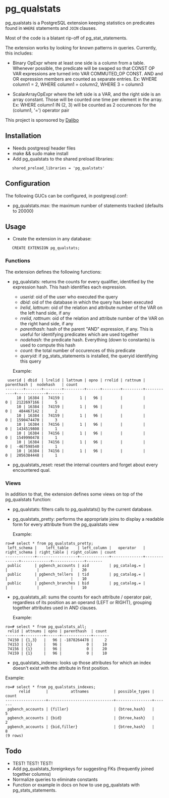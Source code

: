 pg_qualstats
============

pg_qualstats is a PostgreSQL extension keeping statistics on predicates found
in ```WHERE``` statements and ```JOIN``` clauses.

Most of the code is a blatant rip-off of pg_stat_statements.

The extension works by looking for known patterns in queries. Currently, this
includes:

 - Binary OpExpr where at least one side is a column from a table. Whenever
   possible, the predicate will be swaped so that CONST OP VAR expressions are
   turned into VAR COMMUTED_OP CONST.
   AND and OR expression members are counted as separate entries.
   Ex: WHERE column1 = 2, WHERE column1 = column2, WHERE 3 = column3

 - ScalarArrayOpExpr where the left side is a VAR, and the right side is an
   array constant. Those will be counted one time per element in the array.
   Ex: WHERE column1 IN (2, 3) will be counted as 2 occurences for the (column1,
   '=') operator pair

This project is sponsored by [Dalibo](http://dalibo.com)


Installation
------------

- Needs postgresql header files
- make && sudo make install
- Add pg_qualstats to the shared preload libraries:
```
   shared_preload_libraries = 'pg_qualstats'
```

Configuration
-------------

The following GUCs can be configured, in postgresql.conf:

- pg_qualstats.max: the maximum number of statements tracked (defaults to 20000)

Usage
-----

- Create the extension in any database:

```
   CREATE EXTENSION pg_qualstats;
```

### Functions


The extension defines the following functions:

 - pg_qualstats: returns the counts for every qualifier, identified by the
   expression hash. This hash identifies each expression.
   - *userid*: oid of the user who executed the query
   - *dbid*: oid of the database in which the query has been executed
   - *lrelid*, *lattnum*: oid of the relation and attribute number of the VAR on
	 the left hand side, if any
   - *rrelid*, *rattnum*: oid of the relation and attribute number of the VAR on
	 the right hand side, if any
   - *parenthash*: hash of the parent "AND" expression, if any. This is useful
	 for identifying predicates which are used together
   - *nodehash*: the predicate hash. Everything (down to constants) is
	 used to compute this hash
   - *count*: the total number of occurences of this predicate
   - *queryid*: if pg_stats_statements is installed, the queryid identifying
     this query

   Example:

```
 userid | dbid  | lrelid | lattnum | opno | rrelid | rattnum | parenthash |  nodehash   | count 
--------+-------+--------+---------+------+--------+---------+------------+-------------+-------
     10 | 16384 |  74159 |       1 |   96 |        |         |          0 |  2122697166 |     5
     10 | 16384 |  74159 |       1 |   96 |        |         |          0 |   484467142 |     2
     10 | 16384 |  74159 |       1 |   96 |        |         |          0 |  1590474470 |     3
     10 | 16384 |  74156 |       1 |   96 |        |         |          0 |  1434519808 |     1
     10 | 16384 |  74156 |       1 |   96 |        |         |          0 |  1549990478 |     1
     10 | 16384 |  74156 |       1 |   96 |        |         |          0 |  -467598540 |     1
     10 | 16384 |  74156 |       1 |   96 |        |         |          0 |  2056384448 |     1
```



 - pg_qualstats_reset: reset the internal counters and forget about every
   encountered qual.

### Views

In addition to that, the extension defines some views on top of the pg_qualstats
function:

  - pg_qualstats: filters calls to pg_qualstats() by the current database.

  - pg_qualstats_pretty: performs the appropriate joins to display a readable
    form for every attribute from the pg_qualstats view

    Example:
  
```
ro=# select * from pg_qualstats_pretty;
 left_schema |    left_table    | left_column |   operator   | right_schema | right_table | right_column | count 
-------------+------------------+-------------+--------------+--------------+-------------+--------------+-------
 public      | pgbench_accounts | aid         | pg_catalog.= |              |             |              |    20
 public      | pgbench_tellers  | tid         | pg_catalog.= |              |             |              |    10
 public      | pgbench_branches | bid         | pg_catalog.= |              |             |              |    10
```

  - pg_qualstats_all: sums the counts for each attribute / operator pair,
    regardless of its position as an operand (LEFT or RIGHT), grouping together
	attributes used in AND clauses.

    Example:
```
ro=# select * from pg_qualstats_all;
 relid | attnums | opno | parenthash  | count 
-------+---------+------+-------------+-------
 74150 | {1,3}   |   96 | -1878264478 |     2
 74153 | {1}     |   96 |           0 |    10
 74156 | {1}     |   96 |           0 |    20
 74159 | {1}     |   96 |           0 |    10
```

  - pg_qualstats_indexes: looks up those attributes for which an index doesn't
    exist with the attribute in first position.

  Example:
```
ro=# select * from pg_qualstats_indexes;
      relid       |          attnames           | possible_types | count 
------------------+-----------------------------+----------------+-------
 pgbench_accounts | {filler}                    | {btree,hash}   |     5
 pgbench_accounts | {bid}                       | {btree,hash}   |     2
 pgbench_accounts | {bid,filler}                | {btree,hash}   |     8
(9 rows)
```


Todo
----

- TEST! TEST! TEST!
- Add pg_qualstats_foreignkeys for suggesting FKs (frequently joined together
  columns)
- Normalize queries to eliminate constants
- Function or example in docs on how to use pg_qualstats with
  pg_stats_statements.

